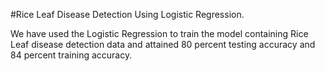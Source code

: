 #Rice Leaf Disease Detection Using Logistic Regression.

We have used the Logistic Regression to train the model containing Rice Leaf disease detection data and attained 80 percent testing accuracy and 84 percent training accuracy.

